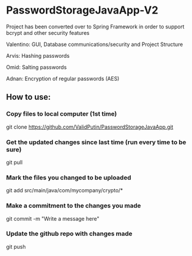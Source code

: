# PasswordStorageJavaApp-V2

Project has been converted over to Spring Framework in order to support bcrypt and other security features


Valentino: GUI, Database communications/security and Project Structure

Arvis: Hashing passwords

Omid: Salting passwords

Adnan: Encryption of regular passwords (AES)

## How to use:

### Copy files to local computer (1st time)
git clone https://github.com/ValidPutin/PasswordStorageJavaApp.git

### Get the updated changes since last time (run every time to be sure)
git pull

### Mark the files you changed to be uploaded
git add src/main/java/com/mycompany/crypto/*

### Make a commitment to the changes you made
git commit -m "Write a message here"

### Update the github repo with changes made
git push
